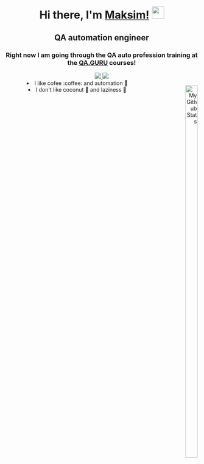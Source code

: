 <h1 align="center">Hi there, I'm <a href="https://github.com/Raboznik" target="_blank">Maksim!</a> 
<img src="https://github.com/blackcater/blackcater/raw/main/images/Hi.gif" height="32"/></h1>
<h2 align="center">QA automation engineer</h2>
<h3 align="center">Right now I am going through the QA auto profession training at the <a href="http://qa.guru" target="_blank"> QA.GURU</a> courses!</h3>



<div align="center">
<a href="https://t.me/raboznik">
<img src="https://img.shields.io/badge/Telegram-2CA5E0?style=for-the-badge&logo=telegram&logoColor=white" />
</a>
<a href="mailto:raboznik@gmail.com">
<img src="https://img.shields.io/badge/Gmail-D14836?style=for-the-badge&logo=gmail&logoColor=white" />
</a>
</div>


<div style="float: right"><p align="right" >

  <img width="50%" align="right" alt="My Github Stats" src="https://github-readme-stats.vercel.app/api?username=raboznik&show_icons=true&text_color=122db5&locale=en">  
 </div>
   
<div style="text-align: center;">
<li> I like cofee :coffee: and automation 🤖</li>
<li> I don't like coconut 🥥 and laziness 🦥</li> 
</p> </div> 






<!--
**Raboznik/Raboznik** is a ✨ _special_ ✨ repository because its `README.md` (this file) appears on your GitHub profile.

Here are some ideas to get you started:

- 🔭 I’m currently working on ...
- 🌱 I’m currently learning ...
- 👯 I’m looking to collaborate on ...
- 🤔 I’m looking for help with ...
- 💬 Ask me about ...
- 📫 How to reach me: ...
- 😄 Pronouns: ...
- ⚡ Fun fact: ...
-->
